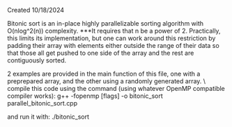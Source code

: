 Created 10/18/2024

Bitonic sort is an in-place highly parallelizable sorting algorithm with O(nlog^2(n)) complexity.
***It requires that n be a power of 2. 
Practically, this limits its implementation, but one can work around this restriction by padding 
their array with elements either outside the range of their data so that those all get pushed to
one side of the array and the rest are contiguously sorted.

2 examples are provided in the main function of this file, one with a preprepared array, and 
the other using a randomly generated array.
\\
compile this code using the command (using whatever OpenMP compatible compiler works):
g++ -fopenmp [flags] -o bitonic_sort parallel_bitonic_sort.cpp

and run it with:
./bitonic_sort
